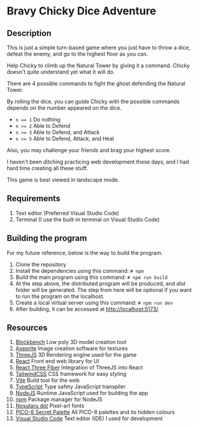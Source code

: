 # Bravy Chicky Dice Adventure

## Description

This is just a simple turn-based game where you just have to throw a dice, defeat the enemy, and go to the highest floor as you can.

Help Chicky to climb up the Natural Tower by giving it a command. Chicky doesn't quite understand yet what it will do.

There are 4 possible commands to fight the ghost defending the Natural Tower.

By rolling the dice, you can guide Chicky with the possible commands depends on the number appeared on the dice.

- `n == 1` Do nothing
- `n >= 2` Able to Defend
- `n >= 3` Able to Defend, and Attack
- `n >= 5` Able to Defend, Attack, and Heal

Also, you may challenge your friends and brag your highest score.

I haven't been ditching practicing web development these days, and I had hard time creating all these stuff.

This game is best viewed in landscape mode.

## Requirements

1. Text editor (Preferred Visual Studio Code)
1. Terminal (I use the built-in terminal on Visual Studio Code)

## Building the program

For my future reference, below is the way to build the program.

1. Clone the repository
1. Install the dependencies using this command:
   `# npm`
1. Build the main program using this command:
   `# npm run build`
1. At the step above, the distributed program will be produced, and _dist_ folder will be generated. The step from here will be optional if you want to run the program on the localhost.
1. Create a local virtual server using this command:
   `# npm run dev`
1. After building, it can be accessed at [http://localhost:5173/](http://localhost:5173/).

## Resources

1. [Blockbench](https://www.blockbench.net/) Low poly 3D model creation tool
1. [Aseprite](https://www.aseprite.org/) Image creation software for textures
1. [ThreeJS](https://threejs.org/) 3D Rendering engine used for the game
1. [React](https://react.dev/) Front end web library for UI
1. [React Three Fiber](https://docs.pmnd.rs/react-three-fiber) Integration of ThreeJS into React
1. [TailwindCSS](https://tailwindcss.com/) CSS framework for easy styling
1. [Vite](https://vitejs.dev/) Build tool for the web
1. [TypeScript](https://www.typescriptlang.org/) Type safety JavaScript transpiler
1. [NodeJS](https://nodejs.org/en/) Runtime JavaScript used for building the app
1. [npm](https://www.npmjs.com/) Package manager for NodeJS
1. [Nosutaru dot](https://free-fonts.jp/nosutaru-dot/) Pixel-art fonts
1. [PICO-8 Secret Palette](https://lospec.com/palette-list/pico-8-secret-palette) All PICO-8 palettes and its hidden colours
1. [Visual Studio Code](https://code.visualstudio.com/) Text editor (IDE) I used for development
